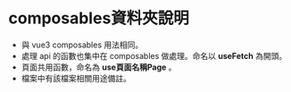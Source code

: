 # composables資料夾說明

- 與 vue3 composables 用法相同。
- 處理 api 的函數也集中在 composables 做處理。命名以 **useFetch** 為開頭。
- 頁面共用函數，命名為 **use頁面名稱Page** 。
- 檔案中有該檔案相關用途備註。